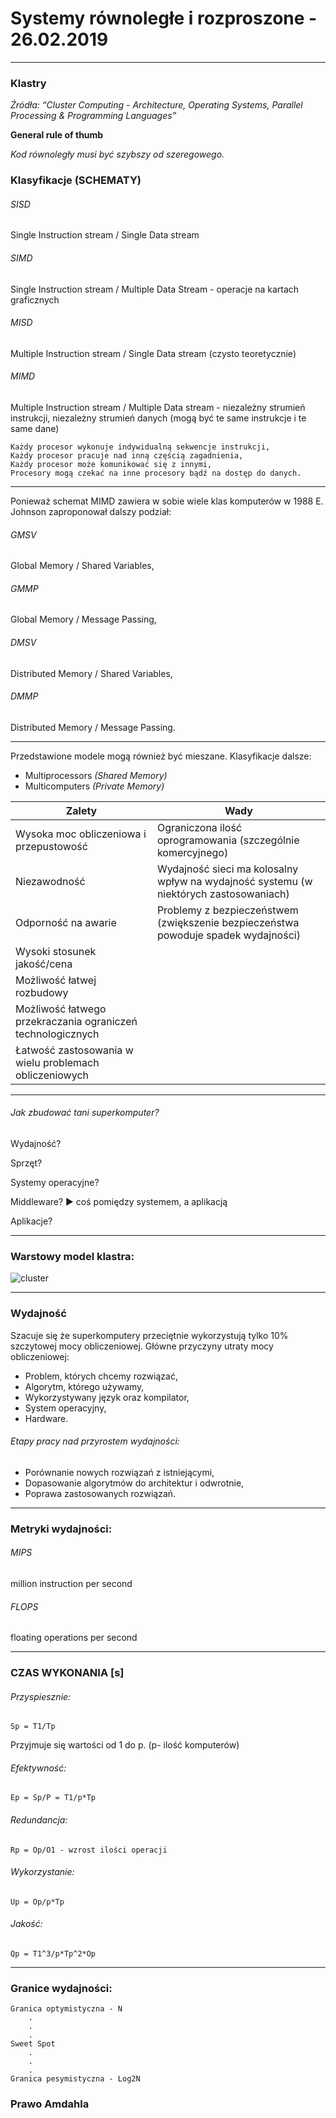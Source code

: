 # Systemy równoległe i rozproszone - 26.02.2019
---

### Klastry
_Źródła:  “Cluster Computing - Architecture, Operating Systems, Parallel Processing & Programming Languages”_

__General rule of thumb__

_Kod równoległy musi być szybszy od szeregowego._

### Klasyfikacje (SCHEMATY)
###### SISD 
Single Instruction stream / Single Data stream


###### SIMD 
Single Instruction stream / Multiple Data Stream - operacje na kartach graficznych


###### MISD 
Multiple Instruction stream / Single Data stream (czysto teoretycznie)


###### MIMD 
Multiple Instruction stream / Multiple Data stream - niezależny strumień instrukcji, niezależny strumień danych (mogą być te same instrukcje i te same dane)


	Każdy procesor wykonuje indywidualną sekwencje instrukcji,
	Każdy procesor pracuje nad inną częścią zagadnienia,
	Każdy procesor może komunikować się z innymi,
	Procesory mogą czekać na inne procesory bądź na dostęp do danych.

---

Ponieważ schemat MIMD zawiera w sobie wiele klas komputerów w 1988 E. Johnson zaproponował dalszy podział:
###### GMSV 
Global Memory / Shared Variables,


###### GMMP 
Global Memory / Message Passing,


###### DMSV 
Distributed Memory / Shared Variables,


###### DMMP 
Distributed Memory / Message Passing.


---

Przedstawione modele mogą również być mieszane.
Klasyfikacje dalsze:
* Multiprocessors _(Shared Memory)_
* Multicomputers _(Private Memory)_



| Zalety                                                      	| Wady                                                                                   	|
|-------------------------------------------------------------	|----------------------------------------------------------------------------------------	|
| Wysoka moc obliczeniowa i przepustowość                     	| Ograniczona ilość oprogramowania (szczególnie komercyjnego)                            	|
| Niezawodność                                                	| Wydajność sieci ma kolosalny wpływ na wydajność systemu  (w niektórych zastosowaniach) 	|
| Odporność na awarie                                         	| Problemy z bezpieczeństwem (zwiększenie bezpieczeństwa powoduje spadek wydajności)     	|
| Wysoki stosunek jakość/cena                                 	|                                                                                        	|
| Możliwość łatwej rozbudowy                                  	|                                                                                        	|
| Możliwość łatwego przekraczania ograniczeń technologicznych 	|                                                                                        	|
| Łatwość zastosowania w wielu problemach obliczeniowych      	|                                                                                        	|

---

###### Jak zbudować tani superkomputer?
Wydajność?

Sprzęt?

Systemy operacyjne?

Middleware? ► coś pomiędzy systemem, a aplikacją

Aplikacje?

---

### Warstowy model klastra:
![cluster](/cluster_model.png "Warstowy model clustra")

---

### Wydajność
Szacuje się że superkomputery przeciętnie wykorzystują tylko 10% szczytowej mocy obliczeniowej.
Główne przyczyny utraty mocy obliczeniowej:
* Problem, których chcemy rozwiązać,
* Algorytm, którego używamy,
* Wykorzystywany język oraz kompilator,
* System operacyjny,
* Hardware.


###### Etapy pracy nad przyrostem wydajności:
* Porównanie nowych rozwiązań z istniejącymi,
* Dopasowanie algorytmów do architektur i odwrotnie,
* Poprawa zastosowanych rozwiązań.

---

### Metryki wydajności:
###### MIPS 
million instruction per second

###### FLOPS 
floating operations per second

---

### CZAS WYKONANIA [s]
###### Przyspiesznie:
	Sp = T1/Tp

Przyjmuje się wartości od 1 do p. (p- ilość komputerów)

###### Efektywność:
	Ep = Sp/P = T1/p*Tp

###### Redundancja:
	Rp = Op/O1 - wzrost ilości operacji

###### Wykorzystanie:
	Up = Op/p*Tp

###### Jakość:
	Qp = T1^3/p*Tp^2*Op


---

### Granice wydajności:
	Granica optymistyczna - N
		.
		.
		.
	Sweet Spot
		.
		.
		.
	Granica pesymistyczna - Log2N

### Prawo Amdahla